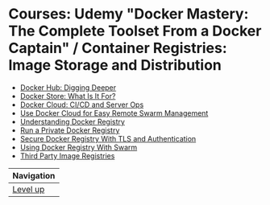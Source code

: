 # Courses: Udemy "Docker Mastery: The Complete Toolset From a Docker Captain" / Container Registries: Image Storage and Distribution #

* [Docker Hub: Digging Deeper](TODO)
* [Docker Store: What Is It For?](TODO)
* [Docker Cloud: CI/CD and Server Ops](TODO)
* [Use Docker Cloud for Easy Remote Swarm Management](TODO)
* [Understanding Docker Registry](TODO)
* [Run a Private Docker Registry](TODO)
* [Secure Docker Registry With TLS and Authentication](TODO)
* [Using Docker Registry With Swarm](TODO)
* [Third Party Image Registries](TODO)

| Navigation               |
| ------------------------ |
| [Level up](../README.md) |
